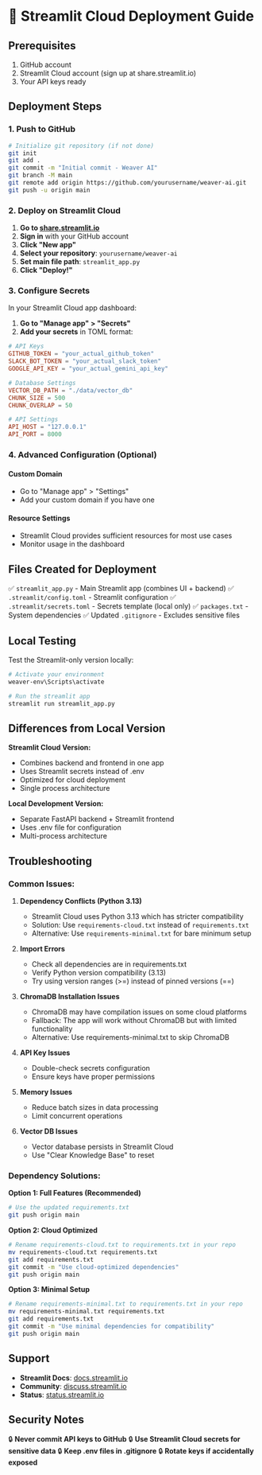 # 🚀 Streamlit Cloud Deployment Guide

## Prerequisites
1. GitHub account
2. Streamlit Cloud account (sign up at share.streamlit.io)
3. Your API keys ready

## Deployment Steps

### 1. Push to GitHub
```bash
# Initialize git repository (if not done)
git init
git add .
git commit -m "Initial commit - Weaver AI"
git branch -M main
git remote add origin https://github.com/yourusername/weaver-ai.git
git push -u origin main
```

### 2. Deploy on Streamlit Cloud

1. **Go to [share.streamlit.io](https://share.streamlit.io)**
2. **Sign in** with your GitHub account
3. **Click "New app"**
4. **Select your repository**: `yourusername/weaver-ai`
5. **Set main file path**: `streamlit_app.py`
6. **Click "Deploy!"**

### 3. Configure Secrets

In your Streamlit Cloud app dashboard:

1. **Go to "Manage app" > "Secrets"**
2. **Add your secrets** in TOML format:

```toml
# API Keys
GITHUB_TOKEN = "your_actual_github_token"
SLACK_BOT_TOKEN = "your_actual_slack_token"
GOOGLE_API_KEY = "your_actual_gemini_api_key"

# Database Settings
VECTOR_DB_PATH = "./data/vector_db"
CHUNK_SIZE = 500
CHUNK_OVERLAP = 50

# API Settings
API_HOST = "127.0.0.1"
API_PORT = 8000
```

### 4. Advanced Configuration (Optional)

#### Custom Domain
- Go to "Manage app" > "Settings"
- Add your custom domain if you have one

#### Resource Settings
- Streamlit Cloud provides sufficient resources for most use cases
- Monitor usage in the dashboard

## Files Created for Deployment

✅ `streamlit_app.py` - Main Streamlit app (combines UI + backend)
✅ `.streamlit/config.toml` - Streamlit configuration
✅ `.streamlit/secrets.toml` - Secrets template (local only)
✅ `packages.txt` - System dependencies
✅ Updated `.gitignore` - Excludes sensitive files

## Local Testing

Test the Streamlit-only version locally:

```bash
# Activate your environment
weaver-env\Scripts\activate

# Run the streamlit app
streamlit run streamlit_app.py
```

## Differences from Local Version

**Streamlit Cloud Version:**
- Combines backend and frontend in one app
- Uses Streamlit secrets instead of .env
- Optimized for cloud deployment
- Single process architecture

**Local Development Version:**
- Separate FastAPI backend + Streamlit frontend
- Uses .env file for configuration
- Multi-process architecture

## Troubleshooting

### Common Issues:

1. **Dependency Conflicts (Python 3.13)**
   - Streamlit Cloud uses Python 3.13 which has stricter compatibility
   - Solution: Use `requirements-cloud.txt` instead of `requirements.txt`
   - Alternative: Use `requirements-minimal.txt` for bare minimum setup

2. **Import Errors**
   - Check all dependencies are in requirements.txt
   - Verify Python version compatibility (3.13)
   - Try using version ranges (>=) instead of pinned versions (==)

3. **ChromaDB Installation Issues**
   - ChromaDB may have compilation issues on some cloud platforms
   - Fallback: The app will work without ChromaDB but with limited functionality
   - Alternative: Use requirements-minimal.txt to skip ChromaDB

4. **API Key Issues**
   - Double-check secrets configuration
   - Ensure keys have proper permissions

5. **Memory Issues**
   - Reduce batch sizes in data processing
   - Limit concurrent operations

6. **Vector DB Issues**
   - Vector database persists in Streamlit Cloud
   - Use "Clear Knowledge Base" to reset

### Dependency Solutions:

**Option 1: Full Features (Recommended)**
```bash
# Use the updated requirements.txt
git push origin main
```

**Option 2: Cloud Optimized**
```bash
# Rename requirements-cloud.txt to requirements.txt in your repo
mv requirements-cloud.txt requirements.txt
git add requirements.txt
git commit -m "Use cloud-optimized dependencies"
git push origin main
```

**Option 3: Minimal Setup**
```bash
# Rename requirements-minimal.txt to requirements.txt in your repo  
mv requirements-minimal.txt requirements.txt
git add requirements.txt
git commit -m "Use minimal dependencies for compatibility"
git push origin main
```

## Support

- **Streamlit Docs**: [docs.streamlit.io](https://docs.streamlit.io)
- **Community**: [discuss.streamlit.io](https://discuss.streamlit.io)
- **Status**: [status.streamlit.io](https://status.streamlit.io)

## Security Notes

🔒 **Never commit API keys to GitHub**
🔒 **Use Streamlit Cloud secrets for sensitive data**
🔒 **Keep .env files in .gitignore**
🔒 **Rotate keys if accidentally exposed**
